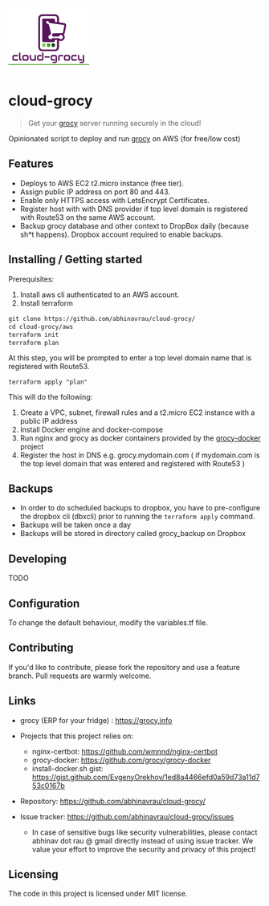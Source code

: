 ![Logo of the project](images/cloud-grocy-logo.png)

# cloud-grocy
> Get your [grocy](https://grocy.info) server running securely in the cloud!

Opinionated script to deploy and run [grocy](https://grocy.info) on AWS (for free/low cost)

## Features

* Deploys to AWS EC2 t2.micro instance (free tier).
* Assign public IP address on port 80 and 443.
* Enable only HTTPS access with LetsEncrypt Certificates.
* Register host with with DNS provider if top level domain is registered with Route53 on the same AWS account.
* Backup grocy database and other context to DropBox daily (because sh*t happens). Dropbox account required to enable backups.

## Installing / Getting started

Prerequisites:
1. Install aws cli authenticated to an AWS account.
2. Install terraform

```shell
git clone https://github.com/abhinavrau/cloud-grocy/
cd cloud-grocy/aws
terraform init
terraform plan 
```

At this step, you will be prompted to enter a top level domain name that is registered with Route53. 

```shell 
terraform apply "plan"
```

This will do the following:

1. Create a VPC, subnet, firewall rules and a t2.micro EC2 instance with a public IP address
2. Install Docker engine and docker-compose
3. Run nginx and grocy as docker containers provided by the [grocy-docker](https://github.com/grocy/grocy-docker) project
4. Register the host in DNS e.g. grocy.mydomain.com ( if mydomain.com is the top level domain that was entered and registered with Route53 ) 

## Backups

* In order to do scheduled backups to dropbox, you have to pre-configure the dropbox cli (dbxcli) prior to running the `terraform apply` command.
* Backups will be taken once a day
* Backups will be stored in directory called grocy_backup on Dropbox


## Developing

TODO

## Configuration

To change the default behaviour, modify the variables.tf file.


## Contributing

If you'd like to contribute, please fork the repository and use a feature
branch. Pull requests are warmly welcome.

## Links

- grocy (ERP for your fridge) : https://grocy.info
- Projects that this project relies on:
  - nginx-certbot: https://github.com/wmnnd/nginx-certbot
  - grocy-docker: https://github.com/grocy/grocy-docker
  - install-docker.sh gist: https://gist.github.com/EvgenyOrekhov/1ed8a4466efd0a59d73a11d753c0167b
  
- Repository: https://github.com/abhinavrau/cloud-grocy/
- Issue tracker: https://github.com/abhinavrau/cloud-grocy/issues
  - In case of sensitive bugs like security vulnerabilities, please contact
    abhinav dot rau @ gmail directly instead of using issue tracker. We value your effort
    to improve the security and privacy of this project!


## Licensing
The code in this project is licensed under MIT license.

